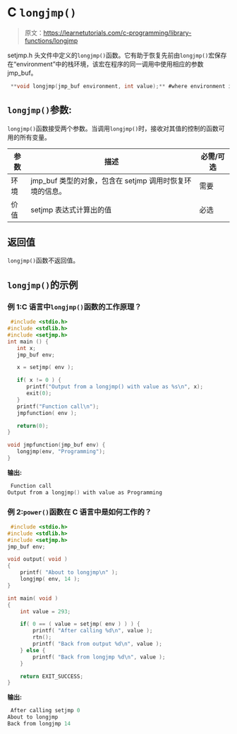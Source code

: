 # C `longjmp()`

> 原文：<https://learnetutorials.com/c-programming/library-functions/longjmp>

setjmp.h 头文件中定义的`longjmp()`函数。它有助于恢复先前由`longjmp()`宏保存在“environment”中的栈环境，该宏在程序的同一调用中使用相应的参数 jmp_buf。

```c
 **void longjmp(jmp_buf environment, int value);** #where environment is the object 

```

## `longjmp()`参数:

`longjmp()`函数接受两个参数。当调用`longjmp()`时，接收对其值的控制的函数可用的所有变量。

| 参数 | 描述 | 必需/可选 |
| --- | --- | --- |
| 环境 | jmp_buf 类型的对象，包含在 setjmp 调用时恢复环境的信息。 | 需要 |
| 价值 | setjmp 表达式计算出的值 | 必选 |

## 返回值

`longjmp()`函数不返回值。

## `longjmp()`的示例

### 例 1:C 语言中`longjmp()`函数的工作原理？

```c
 #include <stdio.h>
#include <stdlib.h>
#include <setjmp.h>
int main () {
   int x;
   jmp_buf env;

   x = setjmp( env );

   if( x != 0 ) {
      printf("Output from a longjmp() with value as %s\n", x);
      exit(0);
   }
   printf("Function call\n");
   jmpfunction( env );

   return(0);
}

void jmpfunction(jmp_buf env) {
   longjmp(env, "Programming");
} 

```

**输出:**

```c
 Function call
Output from a longjmp() with value as Programming 
```

### 例 2:`power()`函数在 C 语言中是如何工作的？

```c
 #include <stdio.h>
#include <stdlib.h>
#include <setjmp.h>
jmp_buf env;

void output( void )
{
    printf( "About to longjmp\n" );
    longjmp( env, 14 );
}

int main( void )
{
    int value = 293;

    if( 0 == ( value = setjmp( env ) ) ) {
        printf( "After calling %d\n", value );
        rtn();
        printf( "Back from output %d\n", value );
    } else {
        printf( "Back from longjmp %d\n", value );
    }

    return EXIT_SUCCESS;
} 

```

**输出:**

```c
 After calling setjmp 0
About to longjmp
Back from longjmp 14 
```